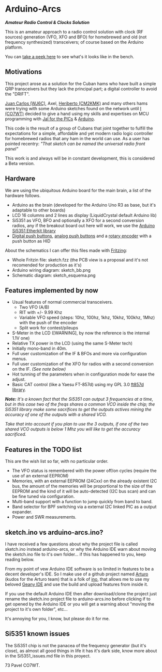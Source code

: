 
# Arduino-Arcs #

_**Amateur Radio Control & Clocks Solution**_

This is an amateur approach to a radio control solution with clock (RF sources) generation (VFO, XFO and BFO) for homebrewed and old (not frequency synthesized) transceivers; of course based on the Arduino platform.

You can [take a peek here](http://www.qrz.com/db/wj6c) to see what's it looks like in the bench.

## Motivations ##

This project arose as a solution for the Cuban hams who have built a simple QRP transceivers but they lack the principal part; a digital controller to avoid the "DRIFT".

[Juan Carlos (WJ6C)](http://www.qrz.com/db/wj6c), Axel, [Heriberto (CM2KMK)](http://www.qrz.com/db/wj6c) and many others hams were trying with some Arduino sketches found on the network until [I (CO7WT)](http://www.qrz.com/db/co7wt) decided to give a hand using my skills and expertises on MCU programming with [Jal for the PICs](http://www.justanotherlanguage.com)  & [Arduino](http://www.arduino.cc).

This code is the result of a group of Cubans that joint together to fulfill the expectations for a simple, affordable and yet modern radio logic controller for homebrewed radios that any ham in the world can use. As a user has pointed recentry: _"That sketch can be named the universal radio front panel"_

This work is and always will be in constant development, this is considered a Beta version.

## Hardware ##

We are using the ubiquitous Arduino board for the main brain, a list of the hardware follows.

- Arduino as the brain (developed for the Arduino Uno R3 as base, but it's adaptable to other boards)
- LCD 16 columns and 2 lines as display (LiquidCrystal default Arduino lib)
- Si5351 as VFO, BFO and optionally a XFO for a second conversion radios, any if the breakout board out here will work, we use the [Arduino Si5351 Etherkit library](https://github.com/etherkit/Si5351Arduino)
- [Digital push buttons](https://github.com/thomasfredericks/Bounce2/), [analog push buttons](https://github.com/pavelmc/AnaButtons/) and a [rotary encoder](https://github.com/mathertel/RotaryEncoder) with a push button as HID

About the schematics I can offer this files made with [Fritzing](http://www.fritzing.org):

- Whole Fritzin file: sketch.fzz (the PCB view is a proposal and it's not recomended for production as it's)
- Arduino wiring diagram: sketch_bb.png
- Schematic diagram: sketch_esquema.png

## Features implemented by now ##

- Usual features of normal commercial transceivers.
    - Two VFO (A/B)
    - RIT with +/- 9.99 Khz
    - Variable VFO speed (steps: 10hz, 100hz, 1khz, 10khz, 100khz, 1Mhz) with the push of the encoder
    - Split work for contest/pileups
- S-Meter in the LCD ([WARNING], by now the reference is the internal 1.1V one)
- Relative TX power in the LCD (using the same S-Meter tech)
- Initially mono-band in 40m.
- Full user customization of the IF & BFOs and more via configuration menus.
- Full user customization of the XFO for radios with a second conversion on the IF. _(See note below)_
- Hot tunning of the parameters when in configuration mode for ease the adjust.
- Basic CAT control (like a Yaesu FT-857d) using my GPL 3.0 [ft857d library](https://github.com/pavelmc/ft857d).

_**Note:** It's a known fact that the Si5351 can output 3 frequencies at a time, but in this case two of the freqs shares a common VCO inside the chip; the Si5351 library make some sacrifices to get the outputs actives mining the accuracy of one of the outputs with a shared VCO._

_Take that into account if you plan to use the 3 outputs, if one of the two shared VCO outputs is below 1 Mhz you will like to get the accuracy sacrificed._

## Features in the TODO list ##

This are the wish list so far, with no particular order.

- The VFO status is remembered with the power off/on cycles (require the use of an external EEPROM)
- Memories, with an external EEPROM (24Cxx) on the already existent I2C bus, the amount of the memories will be proportional to the size of the EEPROM and the kind of it will be auto-detected (I2C bus scan) and can be fine tuned via configuration.
- Multi-band support with a function to jump quickly from band to band.
- Band selector for BPF switching via a external I2C linked PIC as a output expander.
- Power and SWR measurements.

## sketch.ino vs arduino-arcs.ino? ##

I have received a few questions about why the project file is called sketch.ino instead arduino-arcs, or why the Arduino IDE warn about moving the sketch.ino file to it's own folder... if this has happened to you, keep reading below.

From my point of vew Arduino IDE software is so limited in features to be a decent developer's IDE. So I make use of a github project named [Arturo](https://github.com/scottdarch/Arturo/) (kudos for the Arturo team) that is a folk of [ino](https://github.com/amperka/ino), that allows me to use my beloved [Geany IDE](http://www.geany.org) and use the build and upload features from inside it.

If you use the default Arduino IDE then after download/clone the project just rename the sketch.ino project file to arduino-arcs.ino before clicking if to get opened by the Arduino IDE or you will get a warning about "moving the project to it's own folder", etc...

It's annoying for you, I know, but please do it for me.

## Si5351 known issues ##

The Si5351 chip is not the panacea of the frequency generator (but it's close), as almost all good things in life it has it's dark side, know more about in the Si5351_issues.md file in this proyect.

73 Pavel CO7WT.

